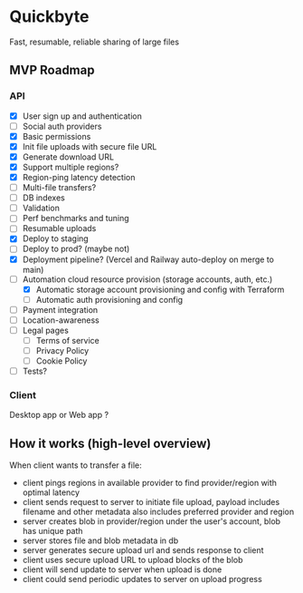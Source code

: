 # Quickbyte

Fast, resumable, reliable sharing of large files

## MVP Roadmap

### API

- [x] User sign up and authentication
- [ ] Social auth providers
- [x] Basic permissions
- [x] Init file uploads with secure file URL
- [x] Generate download URL
- [x] Support multiple regions?
- [x] Region-ping latency detection
- [ ] Multi-file transfers?
- [ ] DB indexes
- [ ] Validation
- [ ] Perf benchmarks and tuning
- [ ] Resumable uploads
- [x] Deploy to staging
- [ ] Deploy to prod? (maybe not)
- [x] Deployment pipeline? (Vercel and Railway auto-deploy on merge to main)
- [ ] Automation cloud resource provision (storage accounts, auth, etc.)
    - [x] Automatic storage account provisioning and config with Terraform
    - [ ] Automatic auth provisioning and config
- [ ] Payment integration
- [ ] Location-awareness
- [ ] Legal pages
    - [ ] Terms of service
    - [ ] Privacy Policy
    - [ ] Cookie Policy
- [ ] Tests?

### Client

Desktop app or Web app ?

## How it works (high-level overview)

When client wants to transfer a file:
- client pings regions in available provider to find provider/region with optimal latency
- client sends request to server to initiate file upload, payload includes filename and other metadata
also includes preferred provider and region
- server creates blob in provider/region under the user's account, blob has unique path
- server stores file and blob metadata in db
- server generates secure upload url and sends response to client
- client uses secure upload URL to upload blocks of the blob
- client will send update to server when upload is done
- client could send periodic updates to server on upload progress
